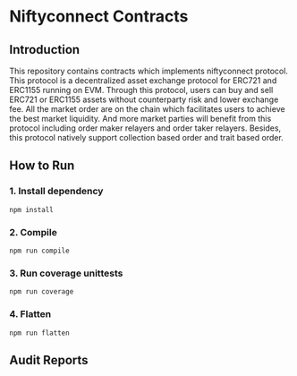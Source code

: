 # Niftyconnect Contracts

## Introduction

This repository contains contracts which implements niftyconnect protocol. This protocol is a decentralized asset exchange protocol for ERC721 and ERC1155 running on EVM. Through this protocol, users can buy and sell ERC721 or ERC1155 assets without counterparty risk and lower exchange fee. All the market order are on the chain which facilitates users to achieve the best market liquidity. And more market parties will benefit from this protocol including order maker relayers and order taker relayers. Besides, this protocol natively support collection based order and trait based order.


## How to Run

### 1. Install dependency

```shell
npm install
```

### 2. Compile

```shell
npm run compile
```

### 3. Run coverage unittests

```shell
npm run coverage
```

### 4. Flatten

```shell
npm run flatten
```

## Audit Reports
